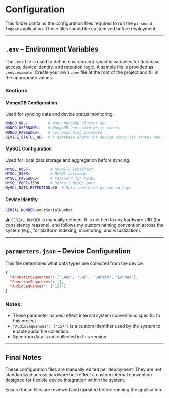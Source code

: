 #  Configuration

This folder contains the configuration files required to run the `pi-sound-logger` application. These files should be customized before deployment.

---

##  `.env` – Environment Variables

The `.env` file is used to define environment-specific variables for database access, device identity, and retention logic. A sample file is provided as `.env.example`. Create your own `.env` file at the root of the project and fill in the appropriate values.

###  Sections

####  MongoDB Configuration

Used for syncing data and device status monitoring.

```bash
MONGO_URL=         # Your MongoDB cluster URL
MONGO_USERNAME=    # MongoDB user with write access
MONGO_PASSWORD=    # Corresponding password
DEVICE_STATUS_DB=  # A database where the device syncs its status and metadata
```

####  MySQL Configuration

Used for local data storage and aggregation before syncing.

```bash
MYSQL_HOST=         # Usually localhost
MYSQL_USER=         # MySQL username
MYSQL_PASSWORD=     # Password for MySQL
MYSQL_PORT=3306     # Default MySQL port
MySQL_DATA_RETENTION=60  # Data retention period in days
```

####  Device Identity

```bash
SERIAL_NUMBER=yourSerialNumber
```

⚠️ `SERIAL_NUMBER` is manually defined. It is not tied to any hardware UID (for consistency reasons), and follows my custom naming convention across the system (e.g., for platform indexing, monitoring, and visualization).

---

##  `parameters.json` – Device Configuration

This file determines what data types are collected from the device:

```json
{
  "AcousticSequences": ["LAeq", "LAF", "LAFmin", "LAFmax"],
  "SpectrumSequences": [],
  "AudioSequences": ["157"]
}
```

###  Notes:

* These parameter names reflect internal system conventions specific to this project.
* `"AudioSequences": ["157"]` is a custom identifier used by the system to enable audio file collection.
* Spectrum data is not collected in this version.

---

##  Final Notes

These configuration files are manually edited per deployment. They are not standardized across hardware but reflect a custom internal convention designed for flexible device integration within the system.

Ensure these files are reviewed and updated before running the application.
